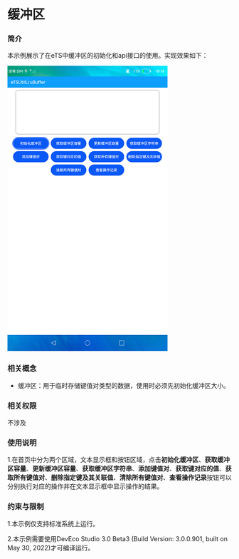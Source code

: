# 缓冲区

### 简介

本示例展示了在eTS中缓冲区的初始化和api接口的使用。实现效果如下：

![main](screenshots/device/main.png)

### 相关概念

-  缓冲区：用于临时存储键值对类型的数据，使用时必须先初始化缓冲区大小。

### 相关权限

不涉及

### 使用说明

1.在首页中分为两个区域，文本显示框和按钮区域，点击**初始化缓冲区**、**获取缓冲区容量**、**更新缓冲区容量**、**获取缓冲区字符串**、**添加键值对**、**获取键对应的值**、**获取所有键值对**、**删除指定键及其关联值**、**清除所有键值对**、**查看操作记录**按钮可以分别执行对应的操作并在文本显示框中显示操作的结果。

### 约束与限制

1.本示例仅支持标准系统上运行。

2.本示例需要使用DevEco Studio 3.0 Beta3 (Build Version: 3.0.0.901, built on May 30, 2022)才可编译运行。
